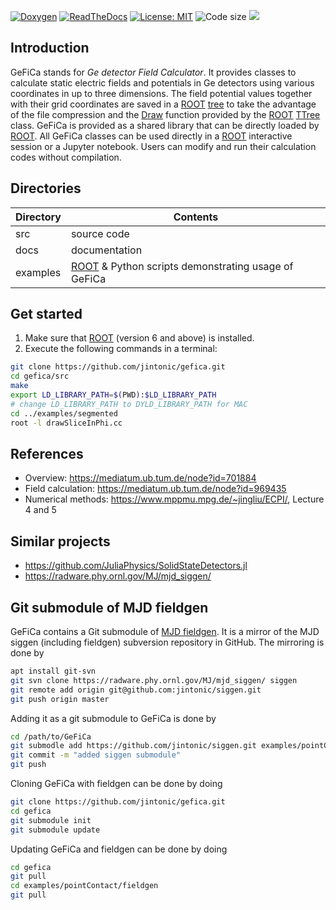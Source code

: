 [![Doxygen](https://codedocs.xyz/jintonic/gefica.svg)](https://codedocs.xyz/jintonic/gefica/)
[![ReadTheDocs](https://readthedocs.org/projects/gefica/badge)](https://gefica.readthedocs.io)
[![License: MIT](https://img.shields.io/badge/License-MIT-yellow.svg)](https://opensource.org/licenses/MIT)
![Code size](https://img.shields.io/github/languages/code-size/jintonic/gefica.svg?style=flat)
![](https://img.shields.io/github/languages/top/jintonic/gefica.svg?style=flat)

## Introduction

GeFiCa stands for *Ge detector Field Calculator*. It provides classes to calculate static electric fields and potentials in Ge detectors using various coordinates in up to three dimensions. The field potential values together with their grid coordinates are saved in a [ROOT][] [tree][] to take the advantage of the file compression and the [Draw][] function provided by the [ROOT][] [TTree][] class. GeFiCa is provided as a shared library that can be directly loaded by [ROOT][]. All GeFiCa classes can be used directly in a [ROOT][] interactive session or a Jupyter notebook. Users can modify and run their calculation codes without compilation.

## Directories

Directory | Contents
----------|-----------
src       | source code
docs      | documentation
examples  | [ROOT][] & Python scripts demonstrating usage of GeFiCa

## Get started

1. Make sure that [ROOT][] (version 6 and above) is installed.
2. Execute the following commands in a terminal:

~~~sh
git clone https://github.com/jintonic/gefica.git
cd gefica/src
make
export LD_LIBRARY_PATH=$(PWD):$LD_LIBRARY_PATH
# change LD_LIBRARY_PATH to DYLD_LIBRARY_PATH for MAC
cd ../examples/segmented
root -l drawSliceInPhi.cc
~~~

## References

- Overview: <https://mediatum.ub.tum.de/node?id=701884>
- Field calculation: <https://mediatum.ub.tum.de/node?id=969435>
- Numerical methods: <https://www.mppmu.mpg.de/~jingliu/ECPI/>, Lecture 4 and 5

## Similar projects

- <https://github.com/JuliaPhysics/SolidStateDetectors.jl>
- <https://radware.phy.ornl.gov/MJ/mjd_siggen/>

## Git submodule of MJD fieldgen

GeFiCa contains a Git submodule of [MJD fieldgen](https://github.com/jintonic/siggen). It is a mirror of the MJD siggen (including fieldgen) subversion repository in GitHub. The mirroring is done by

```sh
apt install git-svn
git svn clone https://radware.phy.ornl.gov/MJ/mjd_siggen/ siggen
git remote add origin git@github.com:jintonic/siggen.git
git push origin master
```

Adding it as a git submodule to GeFiCa is done by

```sh
cd /path/to/GeFiCa
git submodle add https://github.com/jintonic/siggen.git examples/pointContact/fieldgen
git commit -m "added siggen submodule"
git push
```

Cloning GeFiCa with fieldgen can be done by doing

```sh
git clone https://github.com/jintonic/gefica.git
cd gefica
git submodule init
git submodule update
```

Updating GeFiCa and fieldgen can be done by doing

```sh
cd gefica
git pull
cd examples/pointContact/fieldgen
git pull
```

[ROOT]:https://root.cern.ch
[tree]:https://root.cern.ch/root/htmldoc/guides/users-guide/Trees.html
[Draw]:https://root.cern.ch/doc/master/classTTree.html#a73450649dc6e54b5b94516c468523e45
[TTree]:https://root.cern.ch/doc/master/classTTree.html

